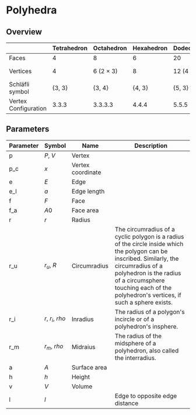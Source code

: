 # Polyhedra


## Overview

|                | Tetrahedron    | Octahedron     | Hexahedron     | Dodecahedron   | Icosahedron    |
|----------------|----------------|----------------|----------------|----------------|----------------|
| Faces          | 4              | 8              | 6              | 20             | 12             |
| Vertices       | 4              | 6 (2 × 3)      | 8              | 12 (4 × 3)     | 20 (8 + 4 × 3) |
| Schläfli symbol | {3, 3}         | {3, 4}         | {4, 3}         | {5, 3}         | {3, 5}         |
| Vertex Configuration | 3.3.3     | 3.3.3.3        | 4.4.4          | 5.5.5          | 3.3.3.3.3      |





## Parameters

| Parameter      | Symbol         | Name           | Description    |
|----------------|----------------|----------------|----------------|
| p              | $P$, $V$       | Vertex         |                |
| p_c            | $x$            | Vertex coordinate        |                |
| e              | $E$            | Edge           |                |
| e_l            | $a$            | Edge length    |                |
| f              | $F$            | Face           |                |
| f_a            | $A0$           | Face area      |                |
| r              | $r$            | Radius         |                |
| r_u            | $r_u$, $R$        | Circumradius | The circumradius of a cyclic polygon is a radius of the circle inside which the polygon can be inscribed. Similarly, the circumradius of a polyhedron is the radius of a circumsphere touching each of the polyhedron's vertices, if such a sphere exists. |
| r_i            | $r$, $r_i$, $rho$           | Inradius         | The radius of a polygon's incircle or of a polyhedron's insphere. |
| r_m            | $r_m$, $rho$          | Midraius | The radius of the midsphere of a polyhedron, also called the interradius. |
| a              | $A$            | Surface area   |                |
| h              | $h$            | Height         |                |
| v              | $V$            | Volume         |                |
| l              | $l$            |                | Edge to opposite edge distance   |


